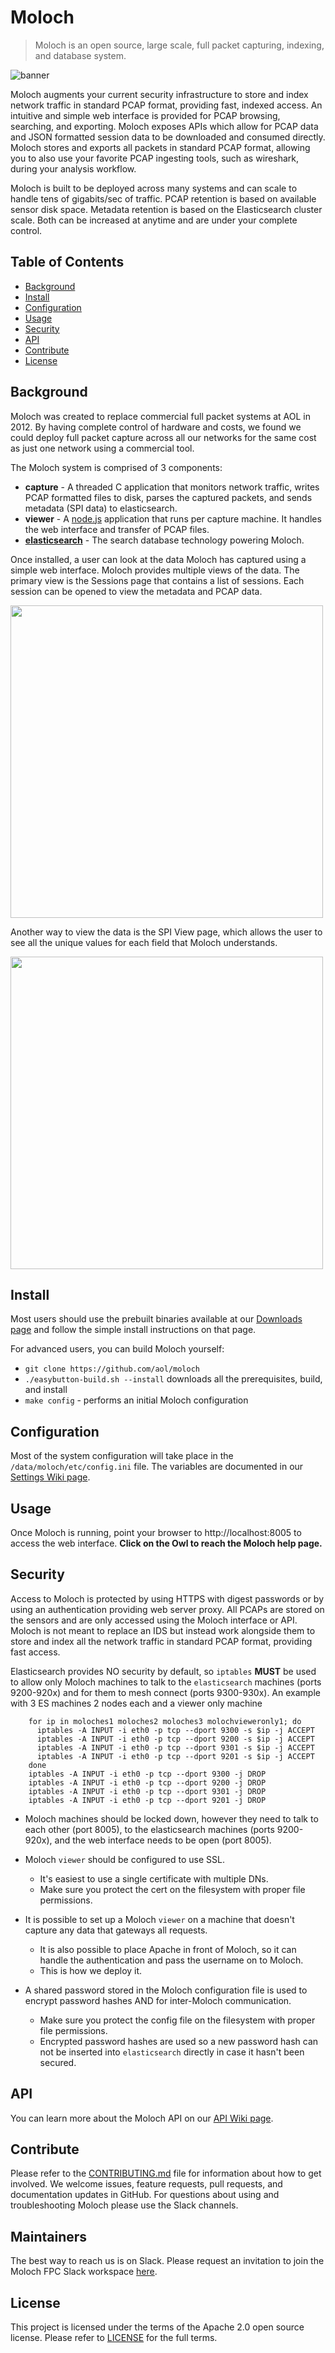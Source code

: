 # Moloch
> Moloch is an open source, large scale, full packet capturing, indexing, and database system.

![banner](https://raw.githubusercontent.com/aol/moloch/master/viewer/public/moloch_155.png)


Moloch augments your current security infrastructure to store and index network traffic in standard PCAP format, providing fast, indexed access. An intuitive and simple web interface is provided for PCAP browsing, searching, and exporting. Moloch exposes APIs which allow for PCAP data and JSON formatted session data to be downloaded and consumed directly. Moloch stores and exports all packets in standard PCAP format, allowing you to also use your favorite PCAP ingesting tools, such as wireshark, during your analysis workflow.

Moloch is built to be deployed across many systems and can scale to handle tens of gigabits/sec of traffic. PCAP retention is based on available sensor disk space. Metadata retention is based on the Elasticsearch cluster scale. Both can be increased at anytime and are under your complete control.

## Table of Contents

- [Background](#background)
- [Install](#install)
- [Configuration](#configuration)
- [Usage](#usage)
- [Security](#security)
- [API](#api)
- [Contribute](#contribute)
- [License](#license)

## Background

Moloch was created to replace commercial full packet systems at AOL in 2012.  By having complete control of hardware and costs, we found we could deploy full packet capture across all our networks for the same cost as just one network using a commercial tool.

The Moloch system is comprised of 3 components:
* **capture** - A threaded C application that monitors network traffic, writes PCAP formatted files to disk, parses the captured packets, and sends metadata (SPI data) to elasticsearch.
* **viewer** - A [node.js](http://nodejs.org/) application that runs per capture machine. It handles the web interface and transfer of PCAP files.
* **[elasticsearch](https://www.elastic.co/guide/en/elasticsearch/reference/current/getting-started.html)** - The search database technology powering Moloch.

Once installed, a user can look at the data Moloch has captured using a simple web interface.  Moloch provides multiple views of the data.  The primary view is the Sessions page that contains a list of sessions. Each session can be opened to view the metadata and PCAP data.

<img src="https://raw.github.com/wiki/aol/moloch/sessions.png" width="500">

Another way to view the data is the SPI View page, which allows the user to see all the unique values for each field that Moloch understands.

<img src="https://raw.github.com/wiki/aol/moloch/spiview.png" width="500">

## Install

Most users should use the prebuilt binaries available at our [Downloads page](https://molo.ch/#downloads) and follow the simple install instructions on that page.

For advanced users, you can build Moloch yourself: 
* `git clone https://github.com/aol/moloch`
* `./easybutton-build.sh --install` downloads all the prerequisites, build, and install
* `make config` - performs an initial Moloch configuration


## Configuration

Most of the system configuration will take place in the `/data/moloch/etc/config.ini` file.  The variables are documented in our [Settings Wiki page](https://github.com/aol/moloch/wiki/Settings).

## Usage

Once Moloch is running, point your browser to http://localhost:8005 to access the web interface.  **Click on the Owl to reach the Moloch help page.**

## Security

Access to Moloch is protected by using HTTPS with digest passwords or by using an authentication providing web server proxy. All PCAPs are stored on the sensors and are only accessed using the Moloch interface or API. Moloch is not meant to replace an IDS but instead work alongside them to store and index all the network traffic in standard PCAP format, providing fast access.  

Elasticsearch provides NO security by default, so ``iptables`` **MUST** be used to allow only Moloch machines to talk to the ``elasticsearch`` machines (ports 9200-920x) and for them to mesh connect (ports 9300-930x).  An example with 3 ES machines 2 nodes each and a viewer only machine
```
    for ip in moloches1 moloches2 moloches3 molochvieweronly1; do
      iptables -A INPUT -i eth0 -p tcp --dport 9300 -s $ip -j ACCEPT
      iptables -A INPUT -i eth0 -p tcp --dport 9200 -s $ip -j ACCEPT
      iptables -A INPUT -i eth0 -p tcp --dport 9301 -s $ip -j ACCEPT
      iptables -A INPUT -i eth0 -p tcp --dport 9201 -s $ip -j ACCEPT
    done
    iptables -A INPUT -i eth0 -p tcp --dport 9300 -j DROP
    iptables -A INPUT -i eth0 -p tcp --dport 9200 -j DROP
    iptables -A INPUT -i eth0 -p tcp --dport 9301 -j DROP
    iptables -A INPUT -i eth0 -p tcp --dport 9201 -j DROP
```

* Moloch machines should be locked down, however they need to talk to each other (port 8005), to the elasticsearch machines (ports 9200-920x), and the web interface needs to be open (port 8005).

* Moloch ``viewer`` should be configured to use SSL.

  - It's easiest to use a single certificate with multiple DNs.
  - Make sure you protect the cert on the filesystem with proper file permissions.

* It is possible to set up a Moloch ``viewer`` on a machine that doesn't capture any data that gateways all requests.

  - It is also possible to place Apache in front of Moloch, so it can handle the authentication and pass the username on to Moloch.
  - This is how we deploy it.

* A shared password stored in the Moloch configuration file is used to encrypt password hashes AND for inter-Moloch communication.

  - Make sure you protect the config file on the filesystem with proper file permissions.
  - Encrypted password hashes are used so a new password hash can not be inserted into ``elasticsearch`` directly in case it hasn't been secured.

## API

You can learn more about the Moloch API on our [API Wiki page](https://github.com/aol/moloch/wiki/API).


## Contribute

Please refer to the [CONTRIBUTING.md](CONTRIBUTING.md) file for information about how to get involved. We welcome issues, feature requests, pull requests, and documentation updates in GitHub.  For questions about using and troubleshooting Moloch please use the Slack channels.

## Maintainers

The best way to reach us is on Slack.  Please request an invitation to join the Moloch FPC Slack workspace [here](https://slackinvite.molo.ch).

## License

This project is licensed under the terms of the Apache 2.0 open source license. Please refer to [LICENSE](LICENSE) for the full terms.
